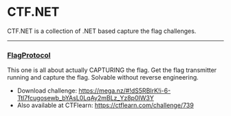 # CTF.NET

CTF.NET is a collection of .NET based capture the flag challenges.

---

### [FlagProtocol](FlagProtocol)

This one is all about actually CAPTURING the flag. Get the flag transmitter running and capture the flag. Solvable without reverse engineering.

* Download challenge: https://mega.nz/#!dS5RBIrK!i-6-Ttl7fcugosewb_bYAsL0LqAy2mBLz_Yz8p0IW3Y
* Also available at CTFlearn: https://ctflearn.com/challenge/739
